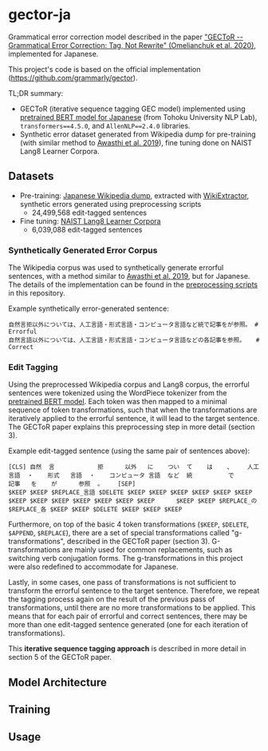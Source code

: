 # gector-ja

Grammatical error correction model described in the paper ["GECToR -- Grammatical Error Correction: Tag, Not Rewrite" (Omelianchuk et al. 2020)](https://arxiv.org/abs/2005.12592), implemented for Japanese.

This project's code is based on the official implementation (https://github.com/grammarly/gector).

TL;DR summary:
- GECToR (iterative sequence tagging GEC model) implemented using [pretrained BERT model for Japanese](https://huggingface.co/cl-tohoku/bert-base-japanese-v2) (from Tohoku University NLP Lab), `transformers==4.5.0`, and `AllenNLP==2.4.0` libraries.
- Synthetic error dataset generated from Wikipedia dump for pre-training (with similar method to [Awasthi et al. 2019](https://github.com/awasthiabhijeet/PIE/tree/master/errorify)), fine tuning done on NAIST Lang8 Learner Corpora.

## Datasets

- Pre-training: [Japanese Wikipedia dump](https://dumps.wikimedia.org/), extracted with [WikiExtractor](https://github.com/attardi/wikiextractor), synthetic errors generated using preprocessing scripts
  - 24,499,568 edit-tagged sentences
- Fine tuning: [NAIST Lang8 Learner Corpora](https://sites.google.com/site/naistlang8corpora/)
  - 6,039,088 edit-tagged sentences

### Synthetically Generated Error Corpus

The Wikipedia corpus was used to synthetically generate errorful sentences, with a method similar to [Awasthi et al. 2019](https://github.com/awasthiabhijeet/PIE/tree/master/errorify), but for Japanese. The details of the implementation can be found in the [preprocessing scripts](https://github.com/jonnyli1125/gector-ja/blob/main/utils/) in this repository.

Example synthetically error-generated sentence:
```
自然言拒以外については、人工言語・形式言語・コンピュータ言語など統で記事をが参照。 # Errorful
自然言語以外については、人工言語・形式言語・コンピュータ言語などの各記事を参照。   # Correct
```

### Edit Tagging

Using the preprocessed Wikipedia corpus and Lang8 corpus, the errorful sentences were tokenized using the WordPiece tokenizer from the [pretrained BERT model](https://huggingface.co/cl-tohoku/bert-base-japanese-v2). Each token was then mapped to a minimal sequence of token transformations, such that when the transformations are iteratively applied to the errorful sentence, it will lead to the target sentence. The GECToR paper explains this preprocessing step in more detail (section 3).

Example edit-tagged sentence (using the same pair of sentences above):
```
[CLS] 自然  言            拒      以外   に    つい  て    は    、    人工   言語  ・    形式   言語  ・    コンピュータ 言語  など  統          で          記事   を    が      参照  。    [SEP]
$KEEP $KEEP $REPLACE_言語 $DELETE $KEEP $KEEP $KEEP $KEEP $KEEP $KEEP $KEEP $KEEP $KEEP $KEEP $KEEP $KEEP $KEEP      $KEEP $KEEP $REPLACE_の $REPLACE_各 $KEEP $KEEP $DELETE $KEEP $KEEP $KEEP
```

Furthermore, on top of the basic 4 token transformations (`$KEEP`, `$DELETE`, `$APPEND`, `$REPLACE`), there are a set of special transformations called "g-transformations", described in the GECToR paper (section 3). G-transformations are mainly used for common replacements, such as switching verb conjugation forms. The g-transformations in this project were also redefined to accommodate for Japanese.

Lastly, in some cases, one pass of transformations is not sufficient to transform the errorful sentence to the target sentence. Therefore, we repeat the tagging process again on the result of the previous pass of transformations, until there are no more transformations to be applied. This means that for each pair of errorful and correct sentences, there may be more than one edit-tagged sentence generated (one for each iteration of transformations).

This __iterative sequence tagging approach__ is described in more detail in section 5 of the GECToR paper.

## Model Architecture

## Training

## Usage
